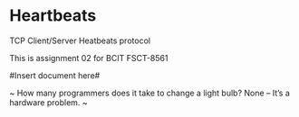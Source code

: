 # Heartbeats
TCP Client/Server Heatbeats protocol

This is assignment 02 for BCIT FSCT-8561

#Insert document here# 

~ How many programmers does it take to change a light bulb? None – It’s a hardware problem. ~ 

